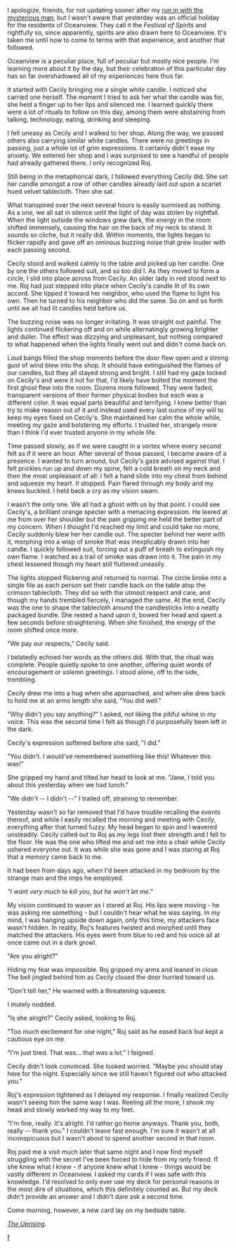 I apologize, friends, for not updating sooner after my [run in with the mysterious man](https://www.reddit.com/r/nosleep/comments/u7kr8t/confessions_of_a_tarot_card_reader_the_beginning/), but I wasn't aware that yesterday was an official holiday for the residents of Oceanview.  They call it the *Festival of Spirits* and rightfully so, since apparently, spirits are also drawn here to Oceanview.  It's taken me until now to come to terms with that experience, and another that followed.

Oceanview is a peculiar place, full of peculiar but mostly nice people.  I'm learning more about it by the day, but their celebration of this particular day has so far overshadowed all of my experiences here thus far.

It started with Cecily bringing me a single white candle.  I noticed she carried one herself.  The moment I tried to ask her what the candle was for, she held a finger up to her lips and silenced me.  I learned quickly there were a lot of rituals to follow on this day, among them were abstaining from talking, technology, eating, drinking and sleeping.

I felt uneasy as Cecily and I walked to her shop.  Along the way, we passed others also carrying similar white candles.  There were no greetings in passing, just a whole lot of grim expressions.  It certainly didn't ease my anxiety.  We entered her shop and I was surprised to see a handful of people had already gathered there.  I only recognized Roj.

Still being in the metaphorical dark, I followed everything Cecily did.  She set her candle amongst a row of other candles already laid out upon a scarlet hued velvet tablecloth.  Then she sat.

What transpired over the next several hours is easily surmised as nothing.  As a one, we all sat in silence until the light of day was stolen by nightfall.  When the light outside the windows grew dark, the energy in the room shifted immensely, causing the hair on the back of my neck to stand.  It sounds so cliche, but it really did.  Within moments, the lights began to flicker rapidly and gave off an ominous buzzing noise that grew louder with each passing second.

Cecily stood and walked calmly to the table and picked up her candle.  One by one the others followed suit, and so too did I.  As they moved to form a circle, I slid into place across from Cecily.  An older lady in red stood next to me.  Roj had just stepped into place when Cecily's candle lit of its own accord.  She tipped it toward her neighbor, who used the flame to light his own.  Then he turned to his neighbor who did the same.  So on and so forth until we all had lit candles held before us.

The buzzing noise was no longer irritating.  It was straight out painful.  The lights continued flickering off and on while alternatingly growing brighter and duller.  The effect was dizzying and unpleasant, but nothing compared to what happened when the lights finally went out and didn't come back on.

Loud bangs filled the shop moments before the door flew open and a strong gust of wind blew into the shop.  It should have extinguished the flames of our candles, but they all stayed strong and bright.  I still had my gaze locked on Cecily's and were it not for that, I'd likely have bolted the moment the first ghost flew into the room.  Dozens more followed.  They were faded, transparent versions of their former physical bodies but each was a different color.  It was equal parts beautiful and terrifying.  I knew better than try to make reason out of it and instead used every last ounce of my will to keep my eyes fixed on Cecily's.  She maintained her calm the whole while, meeting my gaze and bolstering my efforts.  I trusted her, strangely more than I think I'd ever trusted anyone in my whole life.

Time passed slowly, as if we were caught in a vortex where every second felt as if it were an hour.  After several of those passed, I became aware of a presence.  I wanted to turn around, but Cecily's gaze advised against that.  I felt prickles run up and down my spine, felt a cold breath on my neck and then the most unpleasant of all:  I felt a hand slide into my chest from behind and squeeze my heart.  It stopped.  Pain flared through my body and my knees buckled.  I held back a cry as my vision swam.

I wasn't the only one.  We all had a ghost with us by that point. I could see Cecily's, a brilliant orange specter with a menacing expression.  He leered at me from over her shoulder but the pain gripping me held the better part of my concern.  When I thought I'd reached my limit and could take no more, Cecily suddenly blew her her candle out.  The specter behind her went with it, morphing into a wisp of smoke that was inexplicably drawn into her candle.  I quickly followed suit, forcing out a puff of breath to extinguish my own flame.  I watched as a trail of smoke was drawn into it.  The pain in my chest lessened though my heart still fluttered uneasily.

The lights stopped flickering and returned to normal.  The circle broke into a single file as each person set their candle back on the table atop the crimson tablecloth.  They did so with the utmost respect and care, and though my hands trembled fiercely, I managed the same.  At the end, Cecily was the one to shape the tablecloth around the candlesticks into a neatly packaged bundle.  She rested a hand upon it, bowed her head and spent a few seconds before straightening.  When she finished, the  energy of the room shifted once more.

"We pay our respects," Cecily said.  

I belatedly echoed her words as the others did.  With that, the ritual was complete.  People quietly spoke to one another, offering quiet words of encouragement or solemn greetings.  I stood alone, off to the side, trembling.

Cecily drew me into a hug when she approached, and when she drew back to hold me at an arms length she said, "You did well."

"Why didn't you say anything?" I asked, not liking the pitiful whine in my voice.  This was the second time I felt as though I'd purposefully been left in the dark.

Cecily's expression softened before she said, "I did."

"You didn't.  I would've remembered something like this!  Whatever this was!"

She gripped my hand and tilted her head to look at me.  "Jane, I told you about this yesterday when we had lunch."

"We didn't -- I didn't --"  I trailed off, straining to remember.

Yesterday wasn't so far removed that I'd have trouble recalling the events thereof, and while I easily recalled the morning and meeting with Cecily, everything after that turned fuzzy.  My head began to spin and I wavered unsteadily.  Cecily called out to Roj as my legs lost their strength and I fell to the floor.  He was the one who lifted me and set me into a chair while Cecily ushered everyone out.  It was while  she was gone and I was staring at Roj that a memory came back to me.

It had been from days ago, when I'd been attacked in my bedroom by the strange man and the imps he employed.

*"I want very much to kill you, but he won't let me."*

My vision continued to waver as I stared at Roj.  His lips were moving - he was asking me something - but I couldn't hear what he was saying.  In my mind, I was hanging upside down again, only this time, my attackers face wasn't hidden.  In reality, Roj's features twisted and morphed until they matched the attackers.  His eyes went from blue to red and his voice all at once came out in a dark growl.

"Are you alright?" 

Hiding my fear was impossible.  Roj gripped my arms and leaned in close.  The bell jingled behind him as Cecily closed the door hurried toward us.

"Don't tell her," He warned with a threatening squeeze.

I mutely nodded.

"Is she alright?"  Cecily asked, looking to Roj.

"Too much excitement for one night," Roj said as he eased back but kept a cautious eye on me.

"I'm just tired.  That was... that was a lot." I feigned.

Cecily didn't look convinced.  She looked worried.  "Maybe you should stay here for the night.  Especially since we still haven't figured out who attacked you."

Roj's expression tightened as I delayed my response.  I finally realized Cecily wasn't seeing him the same way I was.  Reeling all the more, I shook my head and slowly worked my way to my feet.  

"I'm fine, really.  It's alright.  I'd rather go home anyways.  Thank you, both, really -- thank you."  I couldn't leave fast enough.  I'm sure it wasn't at all inconspicuous but I wasn't about to spend another second in that room.

Roj paid me a visit much later that same night and I now find myself struggling with the secret I've been forced to hide from my only friend.  If she knew what I knew - if anyone knew what I knew - things would be vastly different in Oceanview.  I asked my cards if I was safe with this knowledge.  I'd resolved to only ever use my deck for personal reasons in the most dire of situations, which this definitely counted as.  But my deck didn't provide an answer and I didn't dare ask a second time.

Come morning, however, a new card lay on my bedside table.
 
[*The Uprising*](https://www.reddit.com/r/nosleep/comments/uhuz9c/confessions_of_a_tarot_card_reader_cecilys_reading/).


[f](https://www.reddit.com/r/forehveree/comments/t16wl6/about_me/)